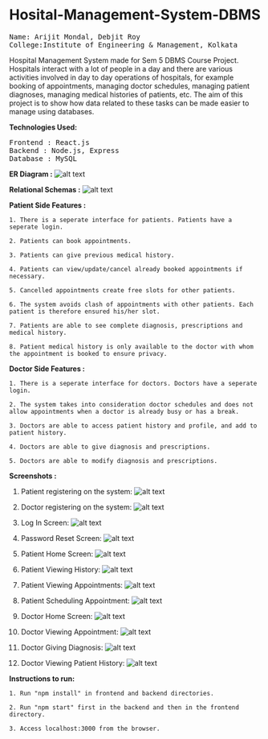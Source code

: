 # Hosital-Management-System-DBMS


<pre>
Name: Arijit Mondal, Debjit Roy
College:Institute of Engineering & Management, Kolkata
</pre>

Hospital Management System made for Sem 5 DBMS Course Project.<br>
Hospitals interact with a lot of people in a day and there are various activities involved in day to day operations of hospitals, for example booking of appointments, managing doctor schedules, managing patient diagnoses, managing medical histories of patients, etc. The aim of this project is to show how data related to these tasks can be made easier to manage using databases.

<b>Technologies Used:</b>
<pre>
Frontend : React.js
Backend : Node.js, Express
Database : MySQL
</pre>

<b>ER Diagram :</b>
![alt text](https://github.com/ariktheone/HMS-DBMS/blob/main/Schemas%26ER/myer.png)

<b>Relational Schemas :</b>
![alt text](https://github.com/ariktheone/HMS-DBMS/blob/main/Schemas%26ER/schema.png)

<b>Patient Side Features :</b>

    1. There is a seperate interface for patients. Patients have a seperate login.
    
    2. Patients can book appointments.
    
    3. Patients can give previous medical history.
    
    4. Patients can view/update/cancel already booked appointments if necessary.
    
    5. Cancelled appointments create free slots for other patients.
    
    6. The system avoids clash of appointments with other patients. Each patient is therefore ensured his/her slot.
    
    7. Patients are able to see complete diagnosis, prescriptions and medical history.
    
    8. Patient medical history is only available to the doctor with whom the appointment is booked to ensure privacy.

<b>Doctor Side Features :</b>

    1. There is a seperate interface for doctors. Doctors have a seperate login.

    2. The system takes into consideration doctor schedules and does not allow appointments when a doctor is already busy or has a break.
    
    3. Doctors are able to access patient history and profile, and add to patient history.
    
    4. Doctors are able to give diagnosis and prescriptions.
    
    5. Doctors are able to modify diagnosis and prescriptions.

<b>Screenshots :</b>
1. Patient registering on the system:
![alt text](https://github.com/ariktheone/HMS-DBMS/blob/main/Screenshots/PatientRegistration.png)

2. Doctor registering on the system:
![alt text](https://github.com/ariktheone/HMS-DBMS/blob/main/Screenshots/DoctorRegistration.png)

3. Log In Screen:
![alt text](https://github.com/ariktheone/HMS-DBMS/blob/main/Screenshots/LogInScreen.png)

4. Password Reset Screen:
![alt text](https://github.com/ariktheone/HMS-DBMS/blob/main/Screenshots/PasswordReset.png)

5. Patient Home Screen:
![alt text](https://github.com/ariktheone/HMS-DBMS/blob/main/Screenshots/PatientHome.png)

6. Patient Viewing History:
![alt text](https://github.com/ariktheone/HMS-DBMS/blob/main/Screenshots/PatientHistory.png)

7. Patient Viewing Appointments:
![alt text](https://github.com/ariktheone/HMS-DBMS/blob/main/Screenshots/PatientViewingAppt.png)

8. Patient Scheduling Appointment:
![alt text](https://github.com/ariktheone/HMS-DBMS/blob/main/Screenshots/SchedulingAppt.png)

9. Doctor Home Screen:
![alt text](https://github.com/ariktheone/HMS-DBMS/blob/main/Screenshots/DoctorHome.png)

10. Doctor Viewing Appointment:
![alt text](https://github.com/ariktheone/HMS-DBMS/blob/main/Screenshots/DoctorViewingAppt.png)

11. Doctor Giving Diagnosis:
![alt text](https://github.com/ariktheone/HMS-DBMS/blob/main/Screenshots/Diagnosis.png)

12. Doctor Viewing Patient History:
![alt text](https://github.com/ariktheone/HMS-DBMS/blob/main/Screenshots/ViewingPatientHistory.png)

<b>Instructions to run:</b>

    1. Run "npm install" in frontend and backend directories.
    
    2. Run "npm start" first in the backend and then in the frontend directory.
    
    3. Access localhost:3000 from the browser.
